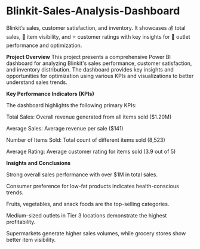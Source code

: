 # Blinkit-Sales-Analysis-Dashboard

Blinkit’s sales, customer satisfaction, and inventory. It showcases 💰 total sales, 👀 item visibility, and ⭐ customer ratings with key insights for 📍 outlet performance and optimization.

**Project Overview**
This project presents a comprehensive Power BI dashboard for analyzing Blinkit's sales performance, customer satisfaction, and inventory distribution. The dashboard provides key insights and opportunities for optimization using various KPIs and visualizations to better understand sales trends.

**Key Performance Indicators (KPIs)**

The dashboard highlights the following primary KPIs:

Total Sales: Overall revenue generated from all items sold ($1.20M)

Average Sales: Average revenue per sale ($141)

Number of Items Sold: Total count of different items sold (8,523)

Average Rating: Average customer rating for items sold (3.9 out of 5)

**Insights and Conclusions**

Strong overall sales performance with over $1M in total sales.

Consumer preference for low-fat products indicates health-conscious trends.

Fruits, vegetables, and snack foods are the top-selling categories.

Medium-sized outlets in Tier 3 locations demonstrate the highest profitability.

Supermarkets generate higher sales volumes, while grocery stores show better item visibility.
